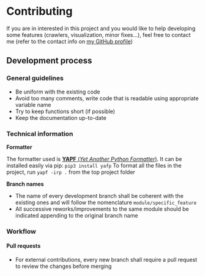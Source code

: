 # Contributing

If you are in interested in this project and you would like to help developing some features (crawlers, visualization, minor fixes...), feel free to contact me (refer to the contact info on [my GitHub profile](https://github.com/albertosantagostino))

## Development process

### General guidelines

* Be uniform with the existing code
* Avoid too many comments, write code that is readable using appropriate variable name
* Try to keep functions short (if possible)
* Keep the documentation up-to-date

### Technical information

**Formatter**

The formatter used is [**YAPF** (*Yet Another Python Formatter*)](https://github.com/google/yapf). It can be installed easily via pip: `pip3 install yafp`
To format all the files in the project, run `yapf -irp .` from the top project folder

**Branch names**

* The name of every development branch shall be coherent with the existing ones and will follow the nomenclature `module/specific_feature`
* All successive reworks/improvements to the same module should be indicated appending to the original branch name

### Workflow

#### Pull requests

* For external contributions, every new branch shall require a pull request to review the changes before merging